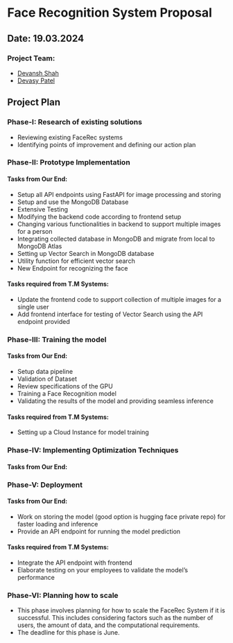 # Face Recognition System Proposal

## Date: 19.03.2024

### Project Team:
- [Devansh Shah](@devansh-shah-11)
- [Devasy Patel](@Devasy23)

## Project Plan

### Phase-I: Research of existing solutions
- Reviewing existing FaceRec systems
- Identifying points of improvement and defining our action plan

### Phase-II: Prototype Implementation
#### Tasks from Our End:
- Setup all API endpoints using FastAPI for image processing and storing
- Setup and use the MongoDB Database
- Extensive Testing
- Modifying the backend code according to frontend setup
- Changing various functionalities in backend to support multiple images for a person
- Integrating collected database in MongoDB and migrate from local to MongoDB Atlas
- Setting up Vector Search in MongoDB database
- Utility function for efficient vector search
- New Endpoint for recognizing the face

#### Tasks required from T.M Systems:
- Update the frontend code to support collection of multiple images for a single user
- Add frontend interface for testing of Vector Search using the API endpoint provided

### Phase-III: Training the model
#### Tasks from Our End:
- Setup data pipeline
- Validation of Dataset
- Review specifications of the GPU
- Training a Face Recognition model
- Validating the results of the model and providing seamless inference

#### Tasks required from T.M Systems:
- Setting up a Cloud Instance for model training

### Phase-IV: Implementing Optimization Techniques
#### Tasks from Our End:

### Phase-V: Deployment
#### Tasks from Our End:
- Work on storing the model (good option is hugging face private repo) for faster loading and inference
- Provide an API endpoint for running the model prediction

#### Tasks required from T.M Systems:
- Integrate the API endpoint with frontend
- Elaborate testing on your employees to validate the model’s performance

### Phase-VI: Planning how to scale
- This phase involves planning for how to scale the FaceRec System if it is successful. This includes considering factors such as the number of users, the amount of data, and the computational requirements. 
- The deadline for this phase is June.
